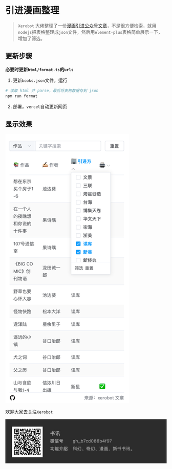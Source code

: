 # 引进漫画整理

> `Xerobot` 大佬整理了一份[漫画引进公众号文章](https://mp.weixin.qq.com/s/b_r6Cug9UKFD7PAFhK3SRg)，不是很方便检索，就用`nodejs`把表格整理成`json`文件，然后用`element-plus`表格简单展示一下，增加了筛选。

## 更新步骤

**必要时更新`html/format.ts`的`urls`**

1. 更新`books.json`文件，运行

```sh
# 读取 html 并 parse，最后将表格数据存到 json
npm run format
```

2. 部署，`vercel`自动更新网页

## 显示效果

![demo](./src/assets/demo.png)

欢迎大家去关注`Xerobot`

![Xerobot](./src/assets/wechat.jpg)
